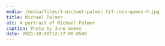 ```yaml
---
media: /media/files/1-michael-palmer.tif-juno-gemes-©.jpg
title: Michael Palmer
alt: A portrait of Michael Palmer
caption: Photo by Juno Gemes
date: 2021-10-08T12:37:00-0500
---
```


